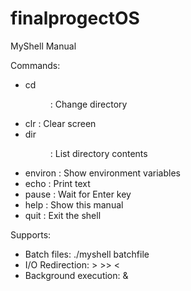 # finalprogectOS

MyShell Manual

Commands:
- cd <dir> : Change directory
- clr      : Clear screen
- dir <dir>: List directory contents
- environ  : Show environment variables
- echo <text>: Print text
- pause    : Wait for Enter key
- help     : Show this manual
- quit     : Exit the shell

Supports:
- Batch files: ./myshell batchfile
- I/O Redirection: > >> <
- Background execution: &
